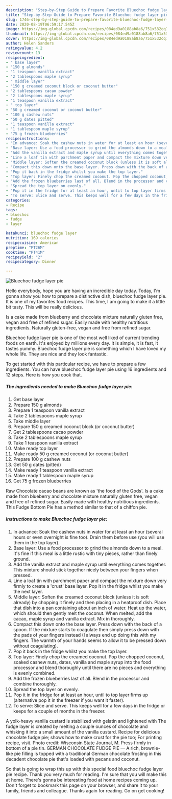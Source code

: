 ```yaml
---
description: "Step-by-Step Guide to Prepare Favorite Bluechoc fudge layer pie"
title: "Step-by-Step Guide to Prepare Favorite Bluechoc fudge layer pie"
slug: 1746-step-by-step-guide-to-prepare-favorite-bluechoc-fudge-layer-pie
date: 2020-08-19T06:59:17.545Z
image: https://img-global.cpcdn.com/recipes/084ed9a0188ab8a6/751x532cq70/bluechoc-fudge-layer-pie-recipe-main-photo.jpg
thumbnail: https://img-global.cpcdn.com/recipes/084ed9a0188ab8a6/751x532cq70/bluechoc-fudge-layer-pie-recipe-main-photo.jpg
cover: https://img-global.cpcdn.com/recipes/084ed9a0188ab8a6/751x532cq70/bluechoc-fudge-layer-pie-recipe-main-photo.jpg
author: Helen Sanders
ratingvalue: 4.2
reviewcount: 13
recipeingredient:
- " base layer"
- "150 g almonds"
- "1 teaspoon vanilla extract"
- "2 tablespoons maple syrup"
- " middle layer"
- "150 g creamed coconut block or coconut butter"
- "2 tablespoons cacao powder"
- "2 tablespoons maple syrup"
- "1 teaspoon vanilla extract"
- " top layer"
- "50 g creamed coconut or coconut butter"
- "100 g cashew nuts"
- "50 g dates pitted"
- "1 teaspoon vanilla extract"
- "1 tablespoon maple syrup"
- "75 g frozen blueberries"
recipeinstructions:
- "In advance: Soak the cashew nuts in water for at least an hour (several hours or even overnight is fine too). Drain them before use (you will use them in the top layer)."
- "Base layer: Use a food processor to grind the almonds down to a meal. It&#39;s fine if this meal is a little rustic with tiny pieces, rather than finely ground."
- "Add the vanilla extract and maple syrup until everything comes together. This mixture should stick together nicely between your fingers when pressed."
- "Line a loaf tin with parchment paper and compact the mixture down very firmly to create a &#39;crust&#39; base layer. Pop it in the fridge whilst you make the next layer."
- "Middle layer: Soften the creamed coconut block (unless it is soft already) by chopping it finely and then placing in a heatproof dish. Place that dish into a pan containing about an inch of water. Heat up the water, which should then gently melt the coconut. When melted, add the cacao, maple syrup and vanilla extract. Mix in thoroughly."
- "Compact this down onto the base layer. Press down with the back of a spoon. If the mixture starts to coagulate then simply press down with the pads of your fingers instead (I always end up doing this with my fingers. The warmth of your hands seems to allow it to be pressed down without coagulating)."
- "Pop it back in the fridge whilst you make the top layer."
- "Top layer: Finely chop the creamed coconut. Pop the chopped coconut, soaked cashew nuts, dates, vanilla and maple syrup into the food processor and blend thoroughly until there are no pieces and everything is evenly combined."
- "Add the frozen blueberries last of all. Blend in the processor and combine thoroughly."
- "Spread the top layer on evenly."
- "Pop it in the fridge for at least an hour, until to top layer firms up (alternative pop it in the freezer if you want it faster)."
- "To serve: Slice and serve. This keeps well for a few days in the fridge or keeps for a couple of months in the freezer."
categories:
- Recipe
tags:
- bluechoc
- fudge
- layer

katakunci: bluechoc fudge layer 
nutrition: 169 calories
recipecuisine: American
preptime: "PT26M"
cooktime: "PT41M"
recipeyield: "2"
recipecategory: Dinner

---
```



![Bluechoc fudge layer pie](https://img-global.cpcdn.com/recipes/084ed9a0188ab8a6/751x532cq70/bluechoc-fudge-layer-pie-recipe-main-photo.jpg)

Hello everybody, hope you are having an incredible day today. Today, I'm gonna show you how to prepare a distinctive dish, bluechoc fudge layer pie. It is one of my favorites food recipes. This time, I am going to make it a little bit tasty. This will be really delicious.

Is a cake made from blueberry and chocolate mixture naturally gluten free, vegan and free of refined sugar. Easily made with healthy nutritious ingredients. Naturally gluten-free, vegan and free from refined sugar.

Bluechoc fudge layer pie is one of the most well liked of current trending foods on earth. It's enjoyed by millions every day. It is simple, it is fast, it tastes yummy. Bluechoc fudge layer pie is something which I have loved my whole life. They are nice and they look fantastic.


To get started with this particular recipe, we have to prepare a few ingredients. You can have bluechoc fudge layer pie using 16 ingredients and 12 steps. Here is how you cook that.

<!--inarticleads1-->

##### The ingredients needed to make Bluechoc fudge layer pie:

1. Get  base layer
1. Prepare 150 g almonds
1. Prepare 1 teaspoon vanilla extract
1. Take 2 tablespoons maple syrup
1. Take  middle layer
1. Prepare 150 g creamed coconut block (or coconut butter)
1. Get 2 tablespoons cacao powder
1. Take 2 tablespoons maple syrup
1. Take 1 teaspoon vanilla extract
1. Make ready  top layer
1. Make ready 50 g creamed coconut (or coconut butter)
1. Prepare 100 g cashew nuts
1. Get 50 g dates (pitted)
1. Make ready 1 teaspoon vanilla extract
1. Make ready 1 tablespoon maple syrup
1. Get 75 g frozen blueberries


Raw Chocolate cacao beans are known as &#39;the food of the Gods&#39;. Is a cake made from blueberry and chocolate mixture naturally gluten free, vegan and free of refined sugar. Easily made with healthy nutritious ingredients. This Fudge Bottom Pie has a method similar to that of a chiffon pie. 

<!--inarticleads2-->

##### Instructions to make Bluechoc fudge layer pie:

1. In advance: Soak the cashew nuts in water for at least an hour (several hours or even overnight is fine too). Drain them before use (you will use them in the top layer).
1. Base layer: Use a food processor to grind the almonds down to a meal. It&#39;s fine if this meal is a little rustic with tiny pieces, rather than finely ground.
1. Add the vanilla extract and maple syrup until everything comes together. This mixture should stick together nicely between your fingers when pressed.
1. Line a loaf tin with parchment paper and compact the mixture down very firmly to create a &#39;crust&#39; base layer. Pop it in the fridge whilst you make the next layer.
1. Middle layer: Soften the creamed coconut block (unless it is soft already) by chopping it finely and then placing in a heatproof dish. Place that dish into a pan containing about an inch of water. Heat up the water, which should then gently melt the coconut. When melted, add the cacao, maple syrup and vanilla extract. Mix in thoroughly.
1. Compact this down onto the base layer. Press down with the back of a spoon. If the mixture starts to coagulate then simply press down with the pads of your fingers instead (I always end up doing this with my fingers. The warmth of your hands seems to allow it to be pressed down without coagulating).
1. Pop it back in the fridge whilst you make the top layer.
1. Top layer: Finely chop the creamed coconut. Pop the chopped coconut, soaked cashew nuts, dates, vanilla and maple syrup into the food processor and blend thoroughly until there are no pieces and everything is evenly combined.
1. Add the frozen blueberries last of all. Blend in the processor and combine thoroughly.
1. Spread the top layer on evenly.
1. Pop it in the fridge for at least an hour, until to top layer firms up (alternative pop it in the freezer if you want it faster).
1. To serve: Slice and serve. This keeps well for a few days in the fridge or keeps for a couple of months in the freezer.


A yolk-heavy vanilla custard is stabilized with gelatin and lightened with The fudge layer is created by melting a couple ounces of chocolate and whisking it into a small amount of the vanilla custard. Recipe for delicious chocolate fudge pie; shows how to make crust for the pie too; For printing recipe, visit. Photo credit: Wisconsin State Journal, M. Press firmly in bottom of a pie tin. GERMAN CHOCOLATE FUDGE PIE — A rich, brownie-like pie filling is topped with a traditional German chocolate frosting in this decadent chocolate pie that&#39;s loaded with pecans and coconut. 

So that is going to wrap this up with this special food bluechoc fudge layer pie recipe. Thank you very much for reading. I'm sure that you will make this at home. There's gonna be interesting food at home recipes coming up. Don't forget to bookmark this page on your browser, and share it to your family, friends and colleague. Thanks again for reading. Go on get cooking!
